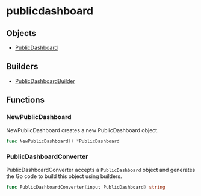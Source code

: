 # <span class="badge package-core"></span> publicdashboard

## Objects

 * <span class="badge object-type-struct"></span> [PublicDashboard](./object-PublicDashboard.md)
## Builders

 * <span class="badge builder"></span> [PublicDashboardBuilder](./builder-PublicDashboardBuilder.md)
## Functions

### <span class="badge function"></span> NewPublicDashboard

NewPublicDashboard creates a new PublicDashboard object.

```go
func NewPublicDashboard() *PublicDashboard
```

### <span class="badge function"></span> PublicDashboardConverter

PublicDashboardConverter accepts a `PublicDashboard` object and generates the Go code to build this object using builders.

```go
func PublicDashboardConverter(input PublicDashboard) string
```

